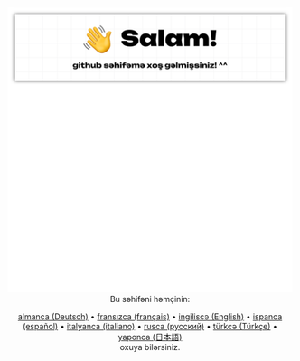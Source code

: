 <div align="center">
	<img src="README-az.svg" alt="">
    <br />
    <footer>
        <span>Bu səhifəni həmçinin:</span><br />

[almanca (Deutsch)](./README-de.md) • [fransızca (français)](./README-fr.md) • [ingiliscə (English)](./README.md) • [ispanca (español)](./README-es.md) • [italyanca (italiano)](./README-it.md) • [rusca (русский)](./README-ru.md) • [türkcə (Türkçe)](./README-tr.md) • [yaponca (日本語)](./README-ja.md)<br/>
        <span>oxuya bilərsiniz.</span>
    </footer>
</div>